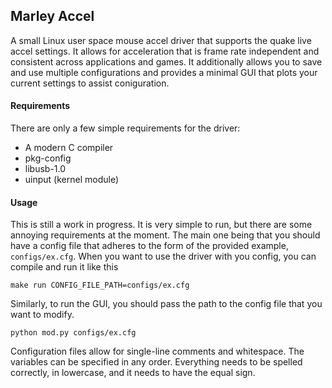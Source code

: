 
## Marley Accel

A small Linux user space mouse accel driver that supports the quake live accel 
settings. It allows for acceleration that is frame rate independent and consistent 
across applications and games. It additionally allows you to save and use multiple 
configurations and provides a minimal GUI that plots your current settings to assist
coniguration. 

#### Requirements

There are only a few simple requirements for the driver:

* A modern C compiler
* pkg-config
* libusb-1.0
* uinput (kernel module)

#### Usage

This is still a work in progress. It is very simple to run, but there are some 
annoying requirements at the moment. The main one being that you should have a 
config file that adheres to the form of the provided example,
``configs/ex.cfg``. When you want to use the driver with you config, you can compile 
and run it like this

~~~~
make run CONFIG_FILE_PATH=configs/ex.cfg
~~~~

Similarly, to run the GUI, you should pass the path to the config file that you want to modify.

~~~~
python mod.py configs/ex.cfg
~~~~

Configuration files allow for single-line comments and whitespace. The variables can
be specified in any order. Everything needs to be spelled correctly, in lowercase,
and it needs to have the equal sign.
